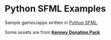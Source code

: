 # Python SFML Examples

Sample games/apps written in [Python SFML](https://github.com/Sonkun/python-sfml).

Some assets are from [**Kenney Donation Pack**](http://kenney.nl/assets)
